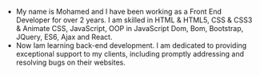 - My name is Mohamed and I have been working as a Front End Developer for over 2 years. I am skilled in HTML & HTML5, CSS & CSS3 & Animate CSS, JavaScript, OOP in JavaScript Dom, Bom, Bootstrap, JQuery, ES6, Ajax and React.
- Now Iam learning back-end development.
 I am dedicated to providing exceptional support to my clients, including promptly addressing and resolving bugs on their websites. 

